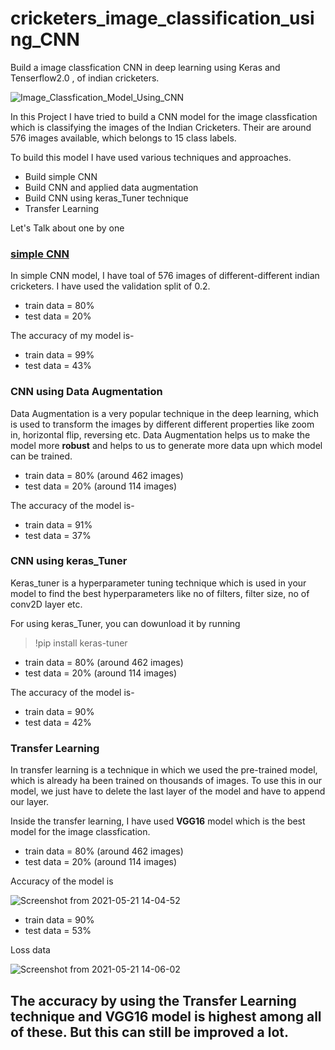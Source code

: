 # cricketers_image_classification_using_CNN
Build a image classfication CNN  in deep learning using Keras and Tenserflow2.0 , of indian cricketers. 

![Image_Classfication_Model_Using_CNN](https://user-images.githubusercontent.com/63632573/119144837-b15c9f80-ba66-11eb-9629-da60e918123f.png)

In this Project I have tried to build a CNN model for the image classfication which is classifying the images of the Indian Cricketers.
Their are around 576 images available, which belongs to 15 class labels.

To build this model I have used various techniques and approaches.
- Build simple CNN
- Build CNN and applied data augmentation
- Build CNN using keras_Tuner technique
- Transfer Learning

Let's Talk about one by one 
### <u>simple CNN</u>
In simple CNN model, I have toal of 576 images of different-different indian cricketers. 
I have used the validation split of 0.2.
- train data = 80%
- test data  = 20%

The accuracy of my model is-
- train data = 99%
- test data = 43%

### CNN using Data Augmentation
Data Augmentation is a very popular technique in the deep learning, which is used to transform the images by different different properties 
like zoom in, horizontal flip, reversing etc.
Data Augmentation helps us to make the model more **robust** and helps to us to generate more data upn which model can be trained.
 

- train data = 80% (around 462 images)
- test data  = 20% (around 114 images)

The accuracy of the model is-
- train data = 91%
- test data = 37%

### CNN using keras_Tuner
Keras_tuner is a hyperparameter tuning technique which is used in your model to find the best hyperparameters like no of filters, filter size,
no of conv2D layer etc.

For using keras_Tuner, you can dowunload it by running
> !pip install keras-tuner

 - train data = 80% (around 462 images)
 - test data  = 20% (around 114 images)


The accuracy of the model is-
- train data = 90%
- test data = 42%

### Transfer Learning
In transfer learning is a technique in which we used the pre-trained model, which is already ha been trained on thousands of images.
To use this in our model, we just have to delete the last layer of the model and have to append our layer.

Inside the transfer learning, I have used **VGG16** model which is the best model for the image classfication.

 - train data = 80% (around 462 images)
 - test data  = 20% (around 114 images)

Accuracy of the model is

![Screenshot from 2021-05-21 14-04-52](https://user-images.githubusercontent.com/63632573/119150186-d4d61900-ba6b-11eb-9047-8e6d1d033cf9.png)

- train data = 90%
- test data = 53%

Loss data


![Screenshot from 2021-05-21 14-06-02](https://user-images.githubusercontent.com/63632573/119150088-be2fc200-ba6b-11eb-8241-b97eb2bd8ca1.png)



## The accuracy by using the Transfer Learning technique and VGG16 model is highest among all of these. But this can still be improved a lot.


 

